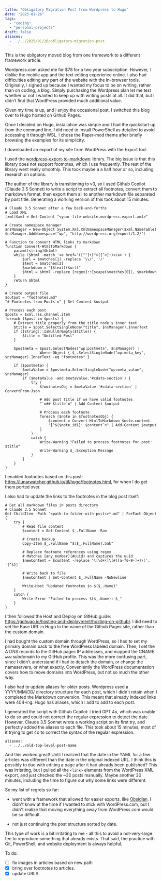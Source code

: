 ```yaml
---
title: "Obligatory Migration Post from Wordpress to Hugo"
date: "2025-01-26"
tags:
  - "coding"
  - "personal-projects"
draft: false
aliases:
  - ../../2025/01/26/obligatory-migration-post
---
```


This is the obligatory moved blog from one framework to a different framework article.

Wordpress.com asked me for $78 for a two year subscription. However, I dislike the mobile app and the text editing experience online. I also had difficulties editing any part of the website with the in-browser tools. Originally, I signed up because I wanted my focus to be on writing, rather than on coding, a blog. Simply purchasing the Wordpress plan let me test whether or not I wanted to keep up with writing posts at all. It did that, but I didn't find that WordPress provided much additional value.

Given my time is up, and I enjoy the occasional post, I switched this blog over to Hugo hosted on Github Pages.

Once I decided on Hugo, installation was simple and I had the quickstart up from the command line. I did need to install PowerShell as detailed to avoid accessing it through WSL. I chose the Paper-mod theme after briefly browsing the examples for its simplicity.

I downloaded an export of my site from WordPress with the Export tool.

I used the [wordpress-export-to-markdown](https://github.com/lonekorean/wordpress-export-to-markdown) library. The big issue is that this library does not support footnotes, which I use frequently. The rest of the library went really smoothly. This took maybe a a half hour or so, including research on options.

The author of the library is transitioning to v3, so I used Github Copilot (Claude 3.5 Sonnet) to write a script to extract all footnotes, convert them to markdown format, then export them all to another markdown file separated by post title. Generating a working version of this took about 15 minutes.

```
# Claude 3.5 Sonnet after a few back-and-forths
# Load XML
[xml]$xml = Get-Content "<your-file-website.wordpress.export.xml>"

# Create namespace manager
$nsManager = New-Object System.Xml.XmlNamespaceManager($xml.NameTable)
$nsManager.AddNamespace("wp", "http://wordpress.org/export/1.2/")

# Function to convert HTML links to markdown
function Convert-HtmlToMarkdown {
    param([string]$html)
    while ($html -match '<a href="([^"]+)">([^<]+)</a>') {
        $url = $matches[1] -replace '\\/', '/'
        $text = $matches[2]
        $markdown = "[$text]($url)"
        $html = $html -replace [regex]::Escape($matches[0]), $markdown
    }
    return $html
}

# Create output file
$output = "footnotes.md"
"# Footnotes from Posts`n" | Set-Content $output

# Process each post
$posts = $xml.rss.channel.item
foreach ($post in $posts) {
    # Extract title properly from the title node's inner text
    $title = $post.SelectSingleNode("title", $nsManager).InnerText
    if ([string]::IsNullOrEmpty($title)) {
        $title = "Untitled Post"
    }

    $postmeta = $post.SelectNodes("wp:postmeta", $nsManager) |
                Where-Object { $_.SelectSingleNode("wp:meta_key", $nsManager).InnerText -eq "footnotes" }

    if ($postmeta) {
        $metaValue = $postmeta.SelectSingleNode("wp:meta_value", $nsManager)
        if ($metaValue -and $metaValue.'#cdata-section') {
            try {
                $footnotesObj = $metaValue.'#cdata-section' | ConvertFrom-Json

                # Add post title if we have valid footnotes
                "`n## $title`n" | Add-Content $output

                # Process each footnote
                foreach ($note in $footnotesObj) {
                    $content = Convert-HtmlToMarkdown $note.content
                    "[^$($note.id)]: $content`n" | Add-Content $output
                }
            }
            catch {
                Write-Warning "Failed to process footnotes for post: $title"
                Write-Warning $_.Exception.Message
            }
        }
    }
}
```

I enabled footnotes based on this post: https://lunarwatcher.github.io/til/hugo/footnotes.html, for when I do get them ported over.

I also had to update the links to the footnotes in the blog post itself:

```
# Get all markdown files in posts directory
# Claude 3.5 Sonnet
Get-ChildItem -Path "<path-to-folder-with-posts>*.md" | ForEach-Object {
    try {
        # Read file content
        $content = Get-Content $_.FullName -Raw

        # Create backup
        Copy-Item $_.FullName "$($_.FullName).bak"

        # Replace footnote references using regex
        # Matches [any_number](#uuid) and captures the uuid
        $newContent = $content -replace '\[\d+\]\(#([a-f0-9-]+)\)', '[^$1]'

        # Write back to file
        $newContent | Set-Content $_.FullName -NoNewline

        Write-Host "Updated footnotes in $($_.Name)"
    }
    catch {
        Write-Error "Failed to process $($_.Name): $_"
    }
}
```

I then followed the Host and Deploy on GitHub guide: https://gohugo.io/hosting-and-deployment/hosting-on-github/. I did need to set the Base URL in Hugo to the name of the Github Pages site, rather than the custom domain.

I had bought the custom domain through WordPress, so I had to set my primary domain back to the free WordPress labeled domain. Then, I set the A DNS records to the GitHub pages IP addresses, and mapped the CNAME `www` subdomain to my GitHub profile. This was the more confusing part, since I didn't understand if I had to detach the domain, or change the nameservers, or what exactly. Conveniently the WordPress documentation covers how to move domains into WordPress, but not so much the other way.

I also had to update aliases for older posts. Wordpress used a YYYY/MM/DD/ directory structure for each post, which I didn't retain when I completed the Markdown conversion. This meant that already indexed links were 404-ing. Hugo has aliases, which I add to add to each post.

I generated the script with Github Copilot: I tried GPT 4o, which was unable to do so and could not correct the regular expression to detect the date. However, Claude 3.5 Sonnet wrote a working script on its first try, and perfectly added the aliases to each file. This took about 15 minutes, most of it trying to get 4o to correct the syntax of the regular expression.

```
aliases:
  - ../../old-top-level-post-name
```

And this worked great! Until I realized that the date in the YAML for a few articles was different than the date in the original indexed URL. I think this is possibly to due with editing a page after it had already been published? This was irritating, but I pulled all the `<link>` elements from the WordPress XML export, and just checked the ~30 posts manually. Maybe another 30 minutes, including the time to figure out why some links were different.

So my list of regrets so far:

- went with a framework that allowed for easier exports, like [Obsidian](https://obsidian.md/). I didn't know at the time if I wanted to stick with WordPress.com, but I didn't realize that moving everything away from WordPress.com would be so difficult.

- not just continuing the post structure sorted by date.

This type of work is a bit irritating to me - all this to avoid a not-very-large fee to reproduce something that already exists. That said, the practice with Git, PowerShell, and website deployment is always helpful.

To do:

- [ ] fix images in articles based on new path
- [x] bring over footnotes to articles.
- [x] update URLS.
